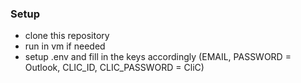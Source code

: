 ### Setup

- clone this repository
- run in vm if needed
- setup .env and fill in the keys accordingly (EMAIL, PASSWORD = Outlook, CLIC_ID, CLIC_PASSWORD = CliC)
